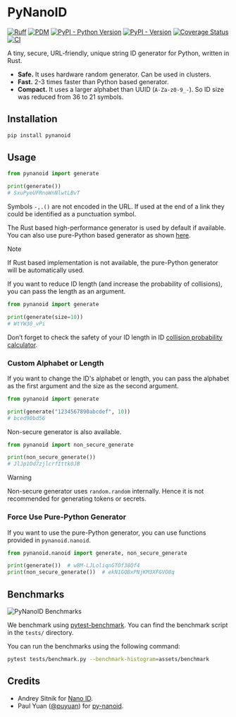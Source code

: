 # PyNanoID

[![Ruff](https://img.shields.io/endpoint?url=https://raw.githubusercontent.com/astral-sh/ruff/main/assets/badge/v2.json)](https://github.com/astral-sh/ruff)
[![PDM](https://img.shields.io/endpoint?url=https%3A%2F%2Fcdn.jsdelivr.net%2Fgh%2Fpdm-project%2F.github%2Fbadge.json)](https://github.com/arunanshub/pynanoid)
[![PyPI - Python Version](https://img.shields.io/pypi/pyversions/pynanoid)](https://pypi.org/project/pynanoid)
[![PyPI - Version](https://img.shields.io/pypi/v/pynanoid?color=green)](https://pypi.org/project/pynanoid)
[![Coverage Status](https://img.shields.io/codecov/c/github/arunanshub/pynanoid?logo=codecov)](https://app.codecov.io/gh/arunanshub/pynanoid)
[![CI](https://github.com/arunanshub/pynanoid/actions/workflows/ci.yml/badge.svg)](https://github.com/arunanshub/pynanoid/actions/workflows/ci.yml)

A tiny, secure, URL-friendly, unique string ID generator for Python, written in
Rust.

- **Safe.** It uses hardware random generator. Can be used in clusters.
- **Fast.** 2-3 times faster than Python based generator.
- **Compact.** It uses a larger alphabet than UUID (`A-Za-z0-9_-`). So ID size
  was reduced from 36 to 21 symbols.

## Installation

```bash
pip install pynanoid
```

## Usage

```python
from pynanoid import generate

print(generate())
# SxuPyeUFRnoWnNlwtLBvT
```

Symbols `-,.()` are not encoded in the URL. If used at the end of a link they
could be identified as a punctuation symbol.

The Rust based high-performance generator is used by default if available. You
can also use pure-Python based generator as shown [here](#force-use-pure-python-generator).

> [!NOTE]
> If Rust based implementation is not available, the pure-Python
> generator will be automatically used.

If you want to reduce ID length (and increase the probability of collisions),
you can pass the length as an argument.

```python
from pynanoid import generate

print(generate(size=10))
# WtYW30_vPi
```

Don’t forget to check the safety of your ID length in ID [collision probability
calculator](https://zelark.github.io/nano-id-cc/).

### Custom Alphabet or Length

If you want to change the ID's alphabet or length, you can pass the alphabet as
the first argument and the size as the second argument.

```python
from pynanoid import generate

print(generate("1234567890abcdef", 10))
# bced90bd56
```

Non-secure generator is also available.

```python
from pynanoid import non_secure_generate

print(non_secure_generate())
# JlJp1Od7zjlcrfIttk0JB
```

> [!WARNING]
> Non-secure generator uses `random.random` internally. Hence it is not
> recommended for generating tokens or secrets.

### Force Use Pure-Python Generator

If you want to use the pure-Python generator, you can use functions provided in
`pynanoid.nanoid`.

```python
from pynanoid.nanoid import generate, non_secure_generate

print(generate())  # wBM-LJLoliqnGTOf38Qf4
print(non_secure_generate())  # ekN1GQBxPNjKM3XFGVO8q
```

## Benchmarks

![PyNanoID Benchmarks](./assets/benchmark.svg)

We benchmark using
[pytest-benchmark](https://pytest-benchmark.readthedocs.io/en/latest/). You can
find the benchmark script in the `tests/` directory.

You can run the benchmarks using the following command:

```sh
pytest tests/benchmark.py --benchmark-histogram=assets/benchmark
```

## Credits

- Andrey Sitnik for [Nano ID](https://github.com/ai/nanoid).
- Paul Yuan ([@puyuan](https://github.com/puyuan)) for
  [py-nanoid](https://github.com/puyuan/py-nanoid).
